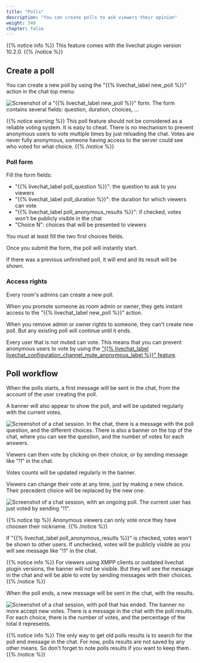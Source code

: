 ```yaml
---
title: "Polls"
description: "You can create polls to ask viewers their opinion"
weight: 340
chapter: false
---
```


{{% notice info %}}
This feature comes with the livechat plugin version 10.2.0.
{{% /notice %}}

## Create a poll

You can create a new poll by using the "{{% livechat_label new_poll %}}" action in the chat top menu:

![Screenshot of a "{{% livechat_label new_poll %}}" form. The form contains several fields: question, duration, choices, …](/peertube-plugin-livechat/images/polls_form.png?classes=shadow,border&height=200px "Poll form")

{{% notice warning %}}
This poll feature should not be considered as a reliable voting system.
It is easy to cheat.
There is no mechanism to prevent anonymous users to vote multiple times by just reloading the chat.
Votes are never fully anonymous, someone having access to the server could see who voted for what choice.
{{% /notice %}}

### Poll form

Fill the form fields:

* "{{% livechat_label poll_question %}}": the question to ask to you viewers
* "{{% livechat_label poll_duration %}}": the duration for which viewers can vote
* "{{% livechat_label poll_anonymous_results %}}": if checked, votes won't be publicly visible in the chat
* "Choice N": choices that will be presented to viewers

You must at least fill the two first choices fields.

Once you submit the form, the poll will instantly start.

If there was a previous unfinished poll, it will end and its result will be shown.

### Access rights

Every room's admins can create a new poll.

When you promote someone as room admin or owner, they gets instant access to the "{{% livechat_label new_poll %}}" action.

When you remove admin or owner rights to someone, they can't create new poll. But any existing poll will continue until it ends.

Every user that is not muted can vote.
This means that you can prevent anonymous users to vote by using the ["{{% livechat_label livechat_configuration_channel_mute_anonymous_label %}}" feature](/peertube-plugin-livechat/documentation/user/streamers/moderation).

## Poll workflow

When the polls starts, a first message will be sent in the chat, from the account of the user creating the poll.

A banner will also appear to show the poll, and will be updated regularly with the current votes.

![Screenshot of a chat session. In the chat, there is a message with the poll question, and the different choices. There is also a banner on the top of the chat, where you can see the question, and the number of votes for each answers.](/peertube-plugin-livechat/images/polls_start.png?classes=shadow,border&height=200px "Poll start")

Viewers can then vote by clicking on their choice, or by sending message like "!1" in the chat.

Votes counts will be updated regularly in the banner.

Viewers can change their vote at any time, just by making a new choice.
Their precedent choice will be replaced by the new one.

![Screenshot of a chat session, with an ongoing poll. The current user has just voted by sending "!1".](/peertube-plugin-livechat/images/polls_votes.png?classes=shadow,border&height=200px "Poll votes")

{{% notice tip %}}
Anonymous viewers can only vote once they have choosen their nickname.
{{% /notice %}}

If "{{% livechat_label poll_anonymous_results %}}" is checked, votes won't be shown to other users.
If unchecked, votes will be publicly visible as you will see message like "!1" in the chat.

{{% notice info %}}
For viewers using XMPP clients or outdated livechat plugin versions, the banner will not be visible.
But they will see the message in the chat and will be able to vote by sending messages with their choices.
{{% /notice %}}

When the poll ends, a new message will be sent in the chat, with the results.

![Screenshot of a chat session, with poll that has ended. The banner no more accept new votes. There is a message in the chat with the poll results. For each choice, there is the number of votes, and the percentage of the total it represents.](/peertube-plugin-livechat/images/polls_end.png?classes=shadow,border&height=200px "Poll end")

{{% notice info %}}
The only way to get old polls results is to search for the poll end message in the chat.
For now, polls results are not saved by any other means.
So don't forget to note polls results if you want to keep them.
{{% /notice %}}
